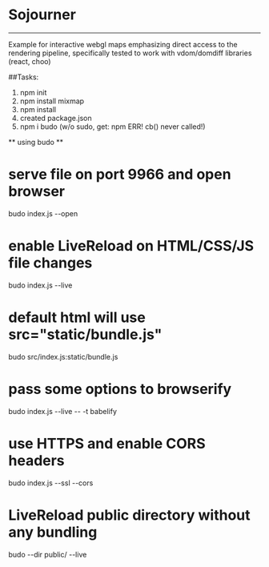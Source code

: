# Sojourner
---

Example for interactive webgl maps emphasizing direct access to the rendering pipeline, specifically tested to work with vdom/domdiff libraries (react, choo)

##Tasks:
1. npm init
2. npm install mixmap
3. npm install
4. created package.json
5. npm i budo (w/o sudo, get: npm ERR! cb() never called!)

** using budo **
# serve file on port 9966 and open browser
budo index.js --open

# enable LiveReload on HTML/CSS/JS file changes
budo index.js --live

# default html will use src="static/bundle.js"
budo src/index.js:static/bundle.js

# pass some options to browserify
budo index.js --live -- -t babelify

# use HTTPS and enable CORS headers
budo index.js --ssl --cors

# LiveReload public directory without any bundling
budo --dir public/ --live
